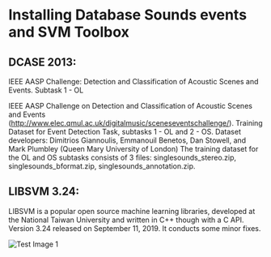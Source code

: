 # Installing Database Sounds events and SVM Toolbox
## DCASE 2013: 
		 	
IEEE AASP Challenge: Detection and Classification of Acoustic Scenes and Events. Subtask 1 - OL

IEEE AASP Challenge on Detection and Classification of Acoustic Scenes and Events 
(http://www.elec.qmul.ac.uk/digitalmusic/sceneseventschallenge/). Training Dataset for Event Detection Task, subtasks 1 - OL and 2 - OS.
Dataset developers: Dimitrios Giannoulis, Emmanouil Benetos, Dan Stowell, and Mark Plumbley (Queen Mary University of London) 
The training dataset for the OL and OS subtasks consists of 3 files: singlesounds_stereo.zip, singlesounds_bformat.zip, 
singlesounds_annotation.zip. 

## LIBSVM 3.24: 
LIBSVM is a popular open source machine learning libraries,  developed at the National Taiwan University and written in C++ though with a C API.
Version 3.24 released on September 11, 2019. It conducts some minor fixes.

![Test Image 1](https://github.com/hjleed/Project1_part/blob/master/Install_data_toolbox/TOOLBOX.png)
